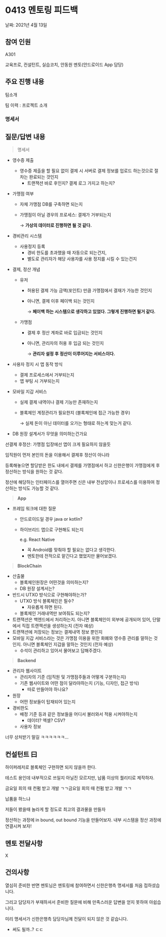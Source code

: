 # 0413 멘토링 피드백

날짜: 2021년 4월 13일

## 참여 인원

A301

교육프로, 컨설턴트, 실습코치, 안동원 멘토(안드로이드 App 담당)

## 주요 진행 내용

팀소개

팀 이력 : 프로젝트 소개

### 명세서

## 질문/답변 내용

> 명세서

- 영수증 제출
    - 영수증 제출을 할 필요 없이 결제 시 서버로 결제 정보를 업로드 하는것으로 절차는 완료되는 것인지
        - 트랜잭션 바로 후인지? 결제 로그 가지고 하는지?

- 가맹점 여부
    - 자체 가맹점 DB를 구축하면 되는지
    - 가맹점이 아닐 경우의 프로세스: 결제가 거부되는지

        → **가상의 데이터로 진행하면 될 것 같다.**

- 경비관리 시스템
    - 사용정지 등록
        - 경비 한도를 초과했을 때 자동으로 되는건지,
        - 별도로 관리자가 해당 사용자를 사용 정지를 시킬 수 있는건지
- 결제, 정산 개념
    - 유저
        - 허용된 결제 가능 금액(포인트) 만큼 가맹점에서 결재가 가능한 것인지
        - 아니면, 결제 이후 페이백 되는 것인지

            → **페이백 하는 시스템으로 생각하고 있었다. 그렇게 진행하면 될거 같다.**

    - 가맹점
        - 결제 후 정산 계좌로 바로 입금되는 것인지
        - 아니면, 관리자의 허용 후 입금 되는 것인지

            → **관리자 설정 후 정산이 이루어지는 서비스이다.**

- 사용자 정지 시 앱 동작 방식
    - 결제 프로세스에서 거부되는지
    - 앱 부팅 시 거부되는지
- 모바일 지갑 서비스
    - 실제 결제 내역이나 결제 기능만 존재하는지
    - 블록체인 계정관리가 필요한지 (블록체인에 접근 가능한 경우)

        → 실제 돈이 아닌 데이터를 오가는 형태로 하는게 맞는거 같다.

- DB 원장 설계서가 무엇을 의미하는건가요

선결제 후정산: 가맹점 입장에선 앱이 크게 필요하지 않을듯

임직원이 먼저 본인의 돈을 이용해서 결제후 정산이 아니라

등록해놓으면 할당받은 한도 내에서 결제를 가맹점에서 하고 신한은행이 가맹점에게 후 정산하는 방식을 원하는 것 같다. 

정산에 해당하는 인터페이스를 열어주면 신은 내부 전상망이나 프로세스를 이용하여 정산하는 방식도 가능할 것 같다.

> **App**

- 프레임 워크에 대한 질문
    - 안드로이드일 경우 java or kotlin?
    - 하이브리드 앱으로 구현해도 되는지

        e.g. React Native

        - 꼭 Android를 맞춰야 할 필요는 없다고 생각한다.
        - 멘토한테 전적으로 맡긴다고 했었지만 물어보겠다.

> **BlockChain**

- 산출물
    - 블록체인원장은 어떤것을 의미하는지?
    - DB 원장 설계서는?
- 반드시 UTXO 방식으로 구현해야하는가?
    - UTXO 방식 블록체인은 필수?
        - 자유롭게 하면 된다.
    - 블록체인 거래내역만 보여줘도 되는지?
- 트랜잭션은 백엔드에서 처리하는지. 
아니면 블록체인이 외부에 공개되어 있어, 단말에서 직접 트랜잭션을 생성하는지 (전자 예상)
- 트랜잭션에 저장되는 정보는 결제내역 정보 뿐인지
- 모바일 지갑 서비스라는 것은 가맹점 이용을 위한 화폐와 영수증 관리를 말하는 것인지. 아니면 블록체인 지갑을 말하는 것인지 (전자 예상)
    - 수석이 관리하고 있어서 물어보고 답해주겠다.

> **Backend**

- 관리자 웹사이트
    - 관리자의 기준 (임직원 및 가맹점주들과 어떻게 구분하는지)
    - 기존 웹사이트와 어떤 점이 달라야하는지 (기능, 디자인, 접근 방식)
        - 따로 만들어야 하나요?
- 원장
    - 어떤 정보들이 탑재되어 있는지
- 경비한도
    - 배정 기준 등과 같은 정보들을 어디서 불러와서 적용 시켜야하는지
        - 데이터? 엑셀? CSV?
    - 사용자 정보

너무 상처받기 말길 ㅋㅋㅋㅋㅋㅋ...

## 컨설턴트 曰

하이퍼레저로 블록체인 구현하면 되지 않을까 한다.

테스트 용인데 내부적으로 쓰일지 아닐진 모르지만, 납품 이상의 퀄리티로 제작하자.

금요일 회의 때 컨펌 받고 개발 ㄱㄱ금요일 회의 때 컨펌 받고 개발 ㄱㄱ

납품을 하느냐

저들이 봤을때 놀라게 할 정도로 최고의 결과물을 만들자

정산하는 과정에 in bound, out bound 기능을 만들어보자. 내부 시스템을 정산 과정에 연결시켜 보자!

## 멘토 전달사항

X

## 건의사항

열심히 준비한 반면 멘토님은 멘토링에 참여하면서 신한은행측 명세서를 처음 접하셨습니다.

그리고 담당자가 부재하셔서 준비한 질문에 비해 만족스러운 답변을 얻지 못하여 아쉽습니다.

미리 명세서가 신한은행측 담당자님께 전달이 되지 않은 것 같습니다.

- 써도 될까..? ㄷㄷ